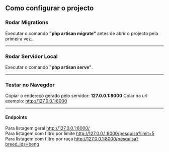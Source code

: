 ## Como configurar o projecto

### Rodar Migrations

Executar o comando <b>"php artisan migrate"</b> antes de abrir o projecto pela primeira vez..

<hr>


### Rodar Servidor Local

Executar o comando <b>"php artisan serve"</b>.

<hr>


### Testar no Navegdor

Copiar o endereço gerado pelo servidor: <b>127.0.0.1:8000</b>
Colar na url exemplo: http://127.0.0.1:8000

<hr>

#### Endpoints 

Para listagem geral http://127.0.0.1:8000/ <br>
Para listagem com filtro por limite http://127.0.0.1:8000/pesquisa?limit=5 <br>
Para listagem com filtro por raça http://127.0.0.1:8000/pesquisa?breed_ids=beng